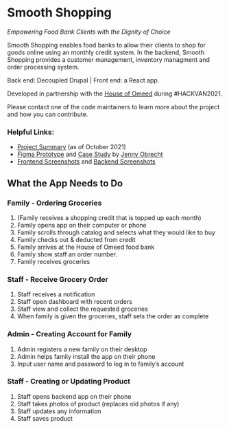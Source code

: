 # Smooth Shopping

*Empowering Food Bank Clients with the Dignity of Choice*

Smooth Shopping enables food banks to allow their clients to shop for goods online using an monthly credit system. In the backend, Smooth Shopping provides a customer management, inventory managment and order processing system.

Back end: Decoupled Drupal | Front end: a React app.

Developed in partnership with the [House of Omeed](https://houseofomeed.ca/) during #HACKVAN2021.

Please contact one of the code maintainers to learn more about the project and how you can contribute.

### Helpful Links:

 - [Project Summary](https://docs.google.com/document/d/1LxVs9HN2t5Jb89hmm6zHcytscBZFc2H0bvgCVIMljg4/edit#) (as of October 2021)
 - [Figma Prototype](https://www.figma.com/file/FPKouXVU4xjwu1OcGjgSuv/Smooth-Shopping?node-id=0%3A1) and [Case Study](https://www.jennyobrecht.com/works/smooth-shopping) by [Jenny Obrecht](https://www.linkedin.com/in/jennyobrecht)
 - [Frontend Screenshots](frontend/docs/FrontendScreenshots.md) and [Backend Screenshots](backend/docs/BackendScreenshots.md)

## What the App Needs to Do

### Family - Ordering Groceries
1. (Family receives a shopping credit that is topped up each month)
2. Family opens app on their computer or phone
3. Family scrolls through catalog and selects what they would like to buy
4. Family checks out & deducted from credit
5. Family arrives at the House of Omeed food bank
6. Family show staff an order number.
7. Family receives groceries

### Staff - Receive Grocery Order
1. Staff receives a notification
2. Staff open dashboard with recent orders
3. Staff view and collect the requested groceries 
4. When family is given the groceries, staff sets the order as complete

### Admin - Creating Account for Family
1. Admin registers a new family on their desktop
2. Admin helps family install the app on their phone
3. Input user name and password to log in to family’s account

### Staff - Creating or Updating Product
1. Staff opens backend app on their phone
2. Staff takes photos of product (replaces old photos if any)
3. Staff updates any information
4. Staff saves product
